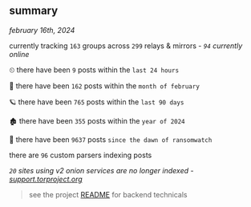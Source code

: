 
## summary
_february 16th, 2024_

currently tracking `163` groups across `299` relays & mirrors - _`94` currently online_

⏲ there have been `9` posts within the `last 24 hours`

🦈 there have been `162` posts within the `month of february`

🪐 there have been `765` posts within the `last 90 days`

🏚 there have been `355` posts within the `year of 2024`

🦕 there have been `9637` posts `since the dawn of ransomwatch`

there are `96` custom parsers indexing posts

_`20` sites using v2 onion services are no longer indexed - [support.torproject.org](https://support.torproject.org/onionservices/v2-deprecation/)_

> see the project [README](https://github.com/joshhighet/ransomwatch#ransomwatch--) for backend technicals
